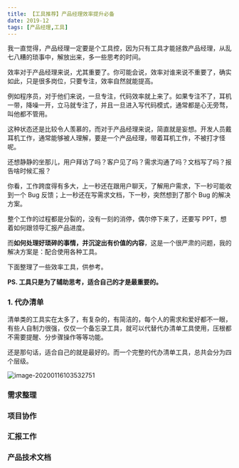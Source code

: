 ```yaml
---
title: 【工具推荐】产品经理效率提升必备
date: 2019-12
tags: [产品经理,工具]
---
```


我一直觉得，产品经理一定要是个工具控，因为只有工具才能拯救产品经理，从乱七八糟的琐事中，解放出来，多一些思考的时间。

效率对于产品经理来说，尤其重要了。你可能会说，效率对谁来说不重要了，确实如此，只是很多岗位，只要专注，效率自然就能提高。

例如程序员，对于他们来说，一旦专注，代码效率就上来了。如果专注不了，耳机一带，降噪一开，立马就专注了，并且一旦进入写代码模式，通常都是心无旁骛，叫他都不管用。

这种状态还是比较令人羡慕的，而对于产品经理来说，简直就是妄想。开发人员戴耳机工作，通常能够被人理解，要是一个产品经理，带着耳机工作，不被打才怪呢。

还想静静的坐那儿，用户拜访了吗？客户见了吗？需求沟通了吗？文档写了吗？报告啥时候汇报？

你看，工作跨度得有多大，上一秒还在跟用户聊天，了解用户需求，下一秒可能收到一个 Bug 反馈；上一秒还在写需求文档，下一秒，突然想到了那个 Bug 的解决方案。

整个工作的过程都是分裂的，没有一刻的消停，偶尔停下来了，还要写 PPT，想着如何跟领导汇报产品进度。

而**如何处理好琐碎的事情，并沉淀出有价值的内容**，这是一个很严肃的问题，我的解决方案是：配合使用各种工具。

下面整理了一些效率工具，供参考。

**PS. 工具只是为了辅助思考，适合自己的才是最重要的。**

### 1. 代办清单

清单类的工具实在太多了，有复杂的，有简洁的，每个人的需求和爱好都不一眼，有些人自制力很强，仅仅一个备忘录工具，就可以代替代办清单工具使用，压根都不需要提醒、分步骤操作等等功能。

还是那句话，适合自己的就是最好的。而一个完整的代办清单工具，总共会分为四个层级。

![image-20200116103532751](C:\Users\decad\Git\blog-bitcron\_drafts\image-20200116103532751.png)

### 需求整理

### 项目协作

### 汇报工作

### 产品技术文档

